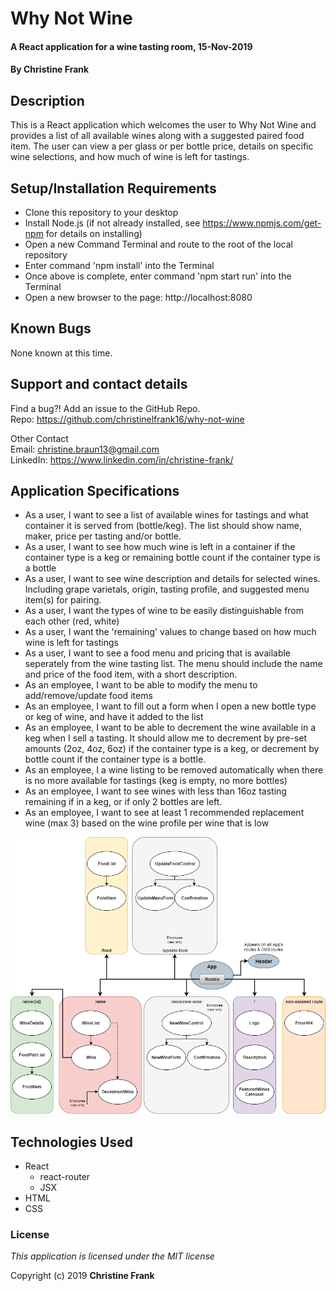 # Why Not Wine

#### A React application for a wine tasting room, 15-Nov-2019

#### By **Christine Frank**

## Description

This is a React application which welcomes the user to Why Not Wine and provides a list of all available wines along with a suggested paired food item. The user can view a per glass or per bottle price, details on specific wine selections, and how much of wine is left for tastings.

## Setup/Installation Requirements

* Clone this repository to your desktop
* Install Node.js (if not already installed, see https://www.npmjs.com/get-npm for details on installing)
* Open a new Command Terminal and route to the root of the local repository
* Enter command 'npm install' into the Terminal
* Once above is complete, enter command 'npm start run' into the Terminal
* Open a new browser to the page: http://localhost:8080


## Known Bugs

None known at this time.

## Support and contact details

Find a bug?! Add an issue to the GitHub Repo. <br>
Repo: https://github.com/christinelfrank16/why-not-wine

Other Contact <br>
Email: christine.braun13@gmail.com <br>
LinkedIn: https://www.linkedin.com/in/christine-frank/

## Application Specifications
* As a user, I want to see a list of available wines for tastings and what container it is served from (bottle/keg). The list should show name, maker, price per tasting and/or bottle.
* As a user, I want to see how much wine is left in a container if the container type is a keg or remaining bottle count if the container type is a bottle
* As a user, I want to see wine description and details for selected wines. Including grape varietals, origin, tasting profile, and suggested menu item(s) for pairing.
* As a user, I want the types of wine to be easily distinguishable from each other (red, white)
* As a user, I want the 'remaining' values to change based on how much wine is left for tastings
* As a user, I want to see a food menu and pricing that is available seperately from the wine tasting list. The menu should include the name and price of the food item, with a short description.
* As an employee, I want to be able to modify the menu to add/remove/update food items
* As an employee, I want to fill out a form when I open a new bottle type or keg of wine, and have it added to the list
* As an employee, I want to be able to decrement the wine available in a keg when I sell a tasting. It should allow me to decrement by pre-set amounts (2oz, 4oz, 6oz) if the container type is a keg, or decrement by bottle count if the container type is a bottle.
* As an employee, I a wine listing to be removed automatically when there is no more available for tastings (keg is empty, no more bottles)
* As an employee, I want to see wines with less than 16oz tasting remaining if in a keg, or if only 2 bottles are left.
* As an employee, I want to see at least 1 recommended replacement wine (max 3) based on the wine profile per wine that is low

<img src='src/assets/references/Why-Not-Wine_Structure.png'>

## Technologies Used

* React
    * react-router
    * JSX
* HTML
* CSS

### License

*This application is licensed under the MIT license*

Copyright (c) 2019 **Christine Frank**